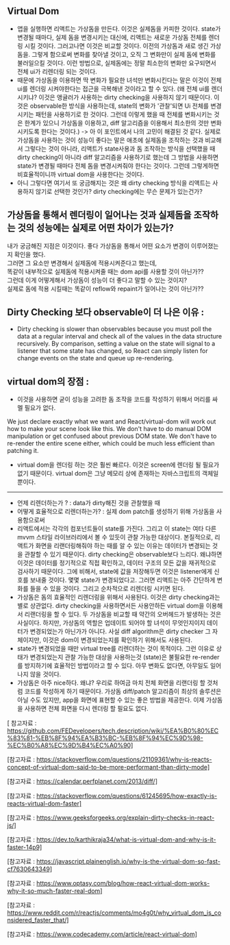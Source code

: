 ## Virtual Dom

- 앱을 실행하면 리액트는 가상돔을 만든다. 이것은 실제돔을 카피한 것이다. state가 변경될 때마다, 실제 돔을 변경시키는 대신에, 리액트는 새로운 가상돔 전체를 렌더링 시킬 것이다. 그러고나면 이것은 비교할 것이다. 이전의 가상돔과 새로 생긴 가상돔을. 그렇게 함으로써 변화를 찾아낼 것이고, 오직 그 변화만이 실제 돔에 변화를 불러일으킬 것이다. 이런 방법으로, 실제돔에는 정말 최소한의 변화만 요구되면서 전체 ui가 리렌더링 되는 것이다.
- 때문에 가상돔을 이용하면 딱 변화가 필요한 녀석만 변화시킨다는 말은 이것이 전체ui를 렌더링 시켜야한다는 접근을 극복해낸 것이라고 할 수 있다. (왜 전체 ui를 렌더 시키냐? 이것은 앵귤러가 사용하는 dirty checking을 사용하지 않기 때문이다. 이것은 observable한 방식을 사용하는데, state의 변화가 '관찰'되면 Ui 전체를 변경시키는 패턴을 사용하기로 한 것이다. 그런데 이렇게 했을 때 전체를 변화시키는 것은 한계가 있으니 가상돔을 이용하고, diff 알고리즘을 이용해서 최소한의 것만 변화시키도록 한다는 것이다.) -> 아 이 포인트에서 나의 고민이 해결된 것 같다. 실제로 가상돔을 사용하는 것이 성능이 좋다는 말은 애초에 실제돔을 조작하는 것과 비교해서 그렇다는 것이 아니라, 리액트가 state사용과 돔 조작하는 방식을 선택했을 때 dirty checking이 아니라 diff 알고리즘을 사용하기로 했는데 그 방법을 사용하면 state가 변경될 때마다 전체 돔을 변경시켜줘야 한다는 것이다. 그런데 그렇게하면 비효율적이니까 virtual dom을 사용한다는 것이다.
- 아니 그렇다면 여기서 또 궁금해지는 것은 왜 dirty checking 방식을 리액트는 사용하지 않기로 선택한 것인가? dirty checking에는 무슨 문제가 있는건가?

## 가상돔을 통해서 렌더링이 일어나는 것과 실제돔을 조작하는 것의 성능에는 실제로 어떤 차이가 있는가?

내가 궁금해진 지점은 이것이다. 좋다 가상돔을 통해서 어떤 요소가 변경이 이루어졌는지 확인을 했다.  
그러면 그 요소만 변경해서 실제돔에 적용시켜준다고 했는데,  
똑같이 내부적으로 실제돔에 적용시켜줄 때는 dom api를 사용할 것이 아닌가??  
그런데 이게 어떻게해서 가상돔이 성능이 더 좋다고 말할 수 있는 것이지?  
실제로 돔에 적용 시킬때는 똑같이 reflow와 repaint가 일어나는 것이 아닌가??

## Dirty Checking 보다 observable이 더 나은 이유 :

- Dirty checking is slower than observables because you must poll the data at a regular interval and check all of the values in the data structure recursively. By comparison, setting a value on the state will signal to a listener that some state has changed, so React can simply listen for change events on the state and queue up re-rendering.

## virtual dom의 장점 :

- 이것을 사용하면 굳이 성능을 고려한 돔 조작을 코드를 작성하기 위해서 머리를 싸멜 필요가 없다.

We just declare exactly what we want and React/virtual-dom will work out how to make your scene look like this. We don't have to do manual DOM manipulation or get confused about previous DOM state. We don't have to re-render the entire scene either, which could be much less efficient than patching it.

- virtual dom을 렌더링 하는 것은 훨씬 빠르다. 이것은 screen에 렌더링 될 필요가 없기 때문이다. virtual dom은 그냥 메모리 상에 존재하는 자바스크립트의 객체일 뿐이다.

---

- 언제 리렌더하는가 ? : data가 dirty해진 것을 관찰했을 때
- 어떻게 효율적으로 리렌더하는가? : 실제 dom patch를 생성하기 위해 가상돔을 사용함으로써
- 리액트에서는 각각의 컴포넌트들이 state를 가진다. 그리고 이 state는 여타 다른 mvvm 스타일 라이브러리에서 볼 수 있듯이 관찰 가능한 대상이다. 본질적으로, 리액트가 화면을 리랜더링해줘야 하는 때를 알 수 있는 이유는 데이터가 변경되는 것을 관찰할 수 있기 때문이다. dirty checking은 observable보다 느리다. 왜냐하면 이것은 데이터를 정기적으로 직접 확인하고, 데이터 구조의 모든 값을 재귀적으로 검사하기 때문이다. 그에 비해서, state에 값을 저장해두면 이것은 listener에게 신호를 보내줄 것이다. 몇몇 state가 변경되었다고. 그러면 리액트는 아주 간단하게 변화를 들을 수 있을 것이다. 그리고 순차적으로 리렌더링 시키면 된다.
- 가상돔은 돔의 효율적인 리렌더링을 위해서 사용된다. 이것은 dirty checking과는 별로 상관없다. dirty checking을 사용하면서든 사용안하든 virtual dom을 이용해서 리랜더링을 할 수 있다. 두 가상돔을 비교할 때 약간의 오버헤드가 발생하는 것은 사실이다. 하지만, 가상돔의 역할은 업데이트 되어야 할 녀석이 무엇인지이지 데이터가 변경되었는가 아닌가가 아니다. 사실 diff algorithm은 dirty checker 그 자체이지만, 이것은 dom이 변경되었는지를 확인하기 위해서도 사용된다.
- state가 변경되었을 때만 virtual tree를 리렌더하는 것이 목적이다. 그런 이유로 상태가 변경되었는지 관찰 가능한 대상을 사용하는것 (state)은 불필요한 re-render를 방지하기에 효율적인 방법이라고 할 수 있다. 아무 변화도 없다면, 아무일도 일어나지 않을 것이다.
- 가상돔은 아주 nice하다. 왜냐? 우리로 하여금 마치 전체 화면을 리랜더링 할 것처럼 코드를 작성하게 하기 때문이다. 가상돔 diff/patch 알고리즘이 최상의 솔루션은 아닐 수도 있지만, app을 화면에 표현할 수 있는 좋은 방법을 제공한다. 이제 가상돔을 사용하면 전체 화면을 다시 렌더링 할 필요도 없다.

[ 참고자료 : https://github.com/FEDevelopers/tech.description/wiki/%EA%B0%80%EC%83%81-%EB%8F%94%EA%B3%BC-%EB%8F%94%EC%9D%98-%EC%B0%A8%EC%9D%B4%EC%A0%90]

[참고자료 : https://stackoverflow.com/questions/21109361/why-is-reacts-concept-of-virtual-dom-said-to-be-more-performant-than-dirty-mode]

[참고자료 : https://calendar.perfplanet.com/2013/diff/]

[참고자료 : https://stackoverflow.com/questions/61245695/how-exactly-is-reacts-virtual-dom-faster]

[참고자료 : https://www.geeksforgeeks.org/explain-dirty-checks-in-react-js/]

[참고자료 : https://dev.to/karthikraja34/what-is-virtual-dom-and-why-is-it-faster-14p9]

[참고자료 : https://javascript.plainenglish.io/why-is-the-virtual-dom-so-fast-cf7630643349]

[참고자료 : https://www.optasy.com/blog/how-react-virtual-dom-works-why-it-so-much-faster-real-dom]

[참고자료 : https://www.reddit.com/r/reactjs/comments/mo4g0t/why_virtual_dom_is_considered_faster_that/]

[참고자료 : https://www.codecademy.com/article/react-virtual-dom]
